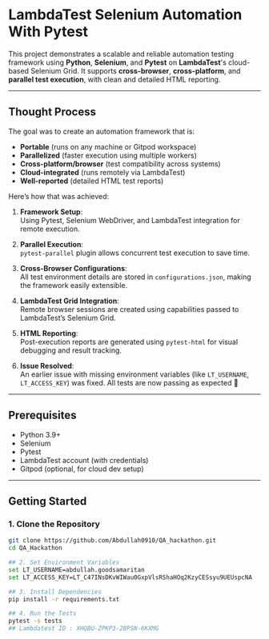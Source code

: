 # LambdaTest Selenium Automation With Pytest

This project demonstrates a scalable and reliable automation testing framework using **Python**, **Selenium**, and **Pytest** on **LambdaTest**'s cloud-based Selenium Grid. It supports **cross-browser**, **cross-platform**, and **parallel test execution**, with clean and detailed HTML reporting.

---

## Thought Process

The goal was to create an automation framework that is:

- **Portable** (runs on any machine or Gitpod workspace)
- **Parallelized** (faster execution using multiple workers)
- **Cross-platform/browser** (test compatibility across systems)
- **Cloud-integrated** (runs remotely via LambdaTest)
- **Well-reported** (detailed HTML test reports)

Here’s how that was achieved:

1. **Framework Setup**:  
   Using Pytest, Selenium WebDriver, and LambdaTest integration for remote execution.

2. **Parallel Execution**:  
   `pytest-parallel` plugin allows concurrent test execution to save time.

3. **Cross-Browser Configurations**:  
   All test environment details are stored in `configurations.json`, making the framework easily extensible.

4. **LambdaTest Grid Integration**:  
   Remote browser sessions are created using capabilities passed to LambdaTest’s Selenium Grid.

5. **HTML Reporting**:  
   Post-execution reports are generated using `pytest-html` for visual debugging and result tracking.

6. **Issue Resolved**:  
   An earlier issue with missing environment variables (like `LT_USERNAME`, `LT_ACCESS_KEY`) was fixed. All tests are now passing as expected 🎉


---

## Prerequisites

- Python 3.9+
- Selenium
- Pytest
- LambdaTest account (with credentials)
- Gitpod (optional, for cloud dev setup)

---

##  Getting Started

### 1. Clone the Repository

```bash
git clone https://github.com/Abdullah0910/QA_hackathon.git
cd QA_Hackathon

## 2. Set Environment Variables
set LT_USERNAME=abdullah.goodsamaritan
set LT_ACCESS_KEY=LT_C47INsDKvWIWau0GxpVlsRShaHOq2KzyCESsyu9UEUspcNA

## 3. Install Dependencies
pip install -r requirements.txt

## 4. Run the Tests
pytest -s tests
## Lambdatest ID : XHQBU-ZPKP3-2BPSN-6KXMG
